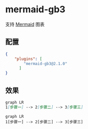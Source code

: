 # mermaid-gb3

支持 [Mermaid](https://www.yuque.com/gendloop/learningnotes/mermaid-guide) 图表

## 配置

```json
{
    "plugins": [
        "mermaid-gb3@2.1.0"
      ]
}
```

## 效果

````markdown
graph LR
1[步骤一] --> 2[步骤二] --> 3[步骤三]
````

```mermaid
graph LR
1[步骤一] --> 2[步骤二] --> 3[步骤三]
```
